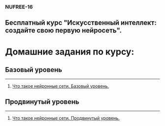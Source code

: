 ### NUFREE-16
## Бесплатный курс "Искусственный интеллект: создайте свою первую нейросеть".


# Домашние задания по курсу:

## Базовый уровень

---
1. [Что такое нейронные сети. Базовый уровень.](Homeworks/Homework_01_base.md)


## Продвинутый уровень

---
1. [Что такое нейронные сети. Продвинутый уровень.](Homeworks/Homework_01_advanced.md)
